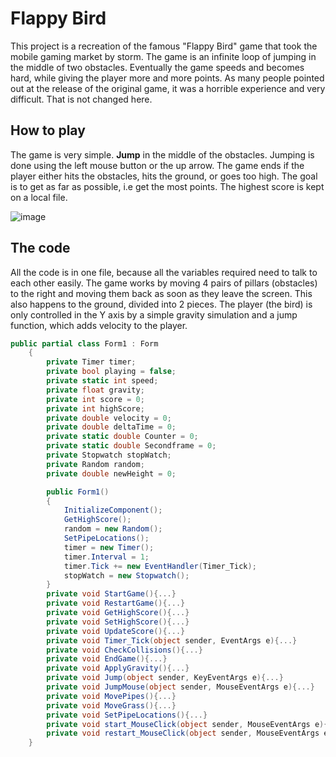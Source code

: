# Flappy Bird 

This project is a recreation of the famous "Flappy Bird" game that took the mobile gaming market by storm. The game is an infinite loop of jumping in the middle of two obstacles. Eventually the game speeds and becomes hard, while giving the player more and more points. As many people pointed out at the release of the original game, it was a horrible experience and very difficult. That is not changed here.

## How to play

The game is very simple. **Jump** in the middle of the obstacles. Jumping is done using the left mouse button or the up arrow. The game ends if the player either hits the obstacles, hits the ground, or goes too high. The goal is to get as far as possible, i.e get the most points. The highest score is kept on a local file.

![image](https://user-images.githubusercontent.com/79922210/177042737-fbf5f1da-128a-494d-bc01-483cd3065468.png)

## The code

All the code is in one file, because all the variables required need to talk to each other easily. The game works by moving 4 pairs of pillars (obstacles) to the right and moving them back as soon as they leave the screen. This also happens to the ground, divided into 2 pieces. The player (the bird) is only controlled in the Y axis by a simple gravity simulation and a jump function, which adds velocity to the player.

```c#
public partial class Form1 : Form
    {
        private Timer timer;
        private bool playing = false;
        private static int speed;
        private float gravity;
        private int score = 0;
        private int highScore;
        private double velocity = 0;
        private double deltaTime = 0;
        private static double Counter = 0;
        private static double Secondframe = 0;
        private Stopwatch stopWatch;
        private Random random;
        private double newHeight = 0;

        public Form1()
        {
            InitializeComponent();
            GetHighScore();
            random = new Random();
            SetPipeLocations();
            timer = new Timer();
            timer.Interval = 1;
            timer.Tick += new EventHandler(Timer_Tick);
            stopWatch = new Stopwatch();
        }
        private void StartGame(){...}        
        private void RestartGame(){...}  
        private void GetHighScore(){...}  
        private void SetHighScore(){...}  
        private void UpdateScore(){...}  
        private void Timer_Tick(object sender, EventArgs e){...}  
        private void CheckCollisions(){...}  
        private void EndGame(){...}  
        private void ApplyGravity(){...}  
        private void Jump(object sender, KeyEventArgs e){...}  
        private void JumpMouse(object sender, MouseEventArgs e){...}  
        private void MovePipes(){...}  
        private void MoveGrass(){...}  
        private void SetPipeLocations(){...}  
        private void start_MouseClick(object sender, MouseEventArgs e){...}  
        private void restart_MouseClick(object sender, MouseEventArgs e){...}  
    }
```
